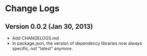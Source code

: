 Change Logs
===========

Version 0.0.2 (Jan 30, 2013)
----------------------------
* Add CHANGELOGS.md
* In package.json, the version of dependency libraries now always specific, not "latest" anymore.

